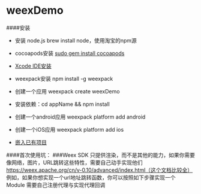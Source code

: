 # **weexDemo**
####安装
* 安装 node.js   brew install node，使用淘宝的npm源
* cocoapods安装  [sudo gem install cocoapods](http://code4app.com/article/cocoapods-install-usage) 

* [Xcode IDE安装](https://developer.apple.com/)

* weexpack安装 npm install -g weexpack
* 创建一个应用 weexpack create weexDemo
* 安装依赖：cd appName && npm install
* 创建一个android应用 weexpack platform add android
* 创建一个iOS应用  weexpack platform add ios
* [嵌入已有项目](https://weex.apache.org/cn/guide/integrate-to-your-app.html)
 


####首次使用坑：
###Weex SDK 只提供渲染，而不是其他的能力，如果你需要 像网络，图片，URL跳转这些特性，需要自己动手实现他们
https://weex.apache.org/cn/v-0.10/advanced/index.html（这个文档比较全）
例如，如果你想实现一个url地址跳转函数，你可以按照如下步骤实现一个 Module
需要自己注册代理与实现代理回调


